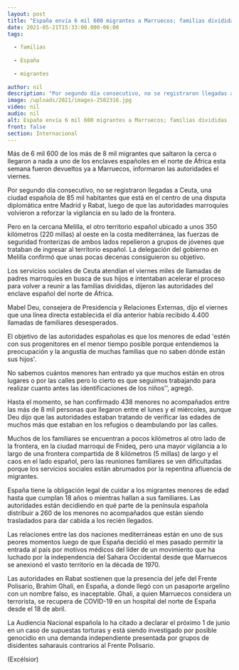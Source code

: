 ```yaml
---
layout: post
title: "España envía 6 mil 600 migrantes a Marruecos; familias divididas"
date: 2021-05-21T15:33:00.000-06:00
tags:
  
  - familias
  
  - España
  
  - migrantes
  
author: nil
description: "Por segundo día consecutivo, no se registraron llegadas a Ceuta, una ciudad española de 85 mil habitantes que está en el centro de una disputa diplomática entre Madrid y Rabat"
image: /uploads/2021/images-2582316.jpg
video: nil
audio: nil
alt: España envía 6 mil 600 migrantes a Marruecos; familias divididas
front: false
section: Internacional
---
```


Más de 6 mil 600 de los más de 8 mil migrantes que saltaron la cerca o llegaron a nada a uno de los enclaves españoles en el norte de África esta semana fueron devueltos ya a Marruecos, informaron las autoridades el viernes.

Por segundo día consecutivo, no se registraron llegadas a Ceuta, una ciudad española de 85 mil habitantes que está en el centro de una disputa diplomática entre Madrid y Rabat, luego de que las autoridades marroquíes volvieron a reforzar la vigilancia en su lado de la frontera.

Pero en la cercana Melilla, el otro territorio español ubicado a unos 350 kilómetros (220 millas) al oeste en la costa mediterránea, las fuerzas de seguridad fronterizas de ambos lados repelieron a grupos de jóvenes que trataban de ingresar al territorio español. La delegación del gobierno en Melilla confirmó que unas pocas decenas consiguieron su objetivo.

Los servicios sociales de Ceuta atendían el viernes miles de llamadas de padres marroquíes en busca de sus hijos e intentaban acelerar el proceso para volver a reunir a las familias divididas, dijeron las autoridades del enclave español del norte de África.

Mabel Deu, consejera de Presidencia y Relaciones Externas, dijo el viernes que una línea directa establecida el día anterior había recibido 4.400 llamadas de familiares desesperados.

El objetivo de las autoridades españolas es que los menores de edad 'estén con sus progenitores en el menor tiempo posible porque entendemos la preocupación y la angustia de muchas familias que no saben dónde están sus hijos'.

No sabemos cuántos menores han entrado ya que muchos están en otros lugares o por las calles pero lo cierto es que seguimos trabajando para realizar cuanto antes las identificaciones de los niños'', agregó.

Hasta el momento, se han confirmado 438 menores no acompañados entre las más de 8 mil personas que llegaron entre el lunes y el miércoles, aunque Deu dijo que las autoridades estaban tratando de verificar las edades de muchos más que estaban en los refugios o deambulando por las calles.

Muchos de los familiares se encuentran a pocos kilómetros al otro lado de la frontera, en la ciudad marroquí de Fnideq, pero una mayor vigilancia a lo largo de una frontera compartida de 8 kilómetros (5 millas) de largo y el caos en el lado español, pero las reuniones familiares se ven dificultadas porque los servicios sociales están abrumados por la repentina afluencia de migrantes.

España tiene la obligación legal de cuidar a los migrantes menores de edad hasta que cumplan 18 años o mientras hallan a sus familiares. Las autoridades están decidiendo en qué parte de la península española distribuir a 260 de los menores no acompañados que están siendo trasladados para dar cabida a los recién llegados.

Las relaciones entre las dos naciones mediterráneas están en uno de sus peores momentos luego de que España decidió el mes pasado permitir la entrada al país por motivos médicos del líder de un movimiento que ha luchado por la independencia del Sahara Occidental desde que Marruecos se anexionó el vasto territorio en la década de 1970.

Las autoridades en Rabat sostienen que la presencia del jefe del Frente Polisario, Brahim Ghali, en España, a donde llegó con un pasaporte argelino con un nombre falso, es inaceptable. Ghali, a quien Marruecos considera un terrorista, se recupera de COVID-19 en un hospital del norte de España desde el 18 de abril.

La Audiencia Nacional española lo ha citado a declarar el próximo 1 de junio en un caso de supuestas torturas y está siendo investigado por posible genocidio en una demanda independiente presentada por grupos de disidentes saharauis contrarios al Frente Polisario.

(Excélsior)